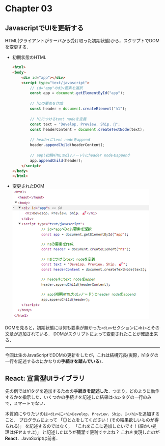 # Chapter 03
## JavascriptでUIを更新する
HTML(クライアントがサーバから受け取った初期状態)から，スクリプトでDOMを変更する．

- 初期状態のHTML
  ```html
  <html>
  <body>
      <div id="app"></div>
      <script type="text/javascript">
          // id="app"のdiv要素を選択
          const app = document.getElementById("app");

          // h1の要素を作成
          const header = document.createElement("h1");

          // h1につけるtext nodeを定義
          const text = "Develop. Preview. Ship. 🚀";
          const headerContent = document.createTextNode(text);

          // headerにtext nodeをappend
          header.appendChild(headerContent);
          
          // app(初期HTMLのdivノード)にheader nodeをappend
          app.appendChild(header);
      </script>
  </body>
  </html>
  ```

- 変更されたDOM
  ![fig_dom]

DOMを見ると，初期状態には何も要素が無かった`<div>`セクションに`<h1>`とその文章が追加されている．
DOMがスクリプトによって変更されたことが確認出来る．

---
今回は生のJavaScriptでDOMの更新をしたが，これは結構冗長(実際，h1タグの一行を記述するのにかなりの**手続きを踏んでいる**)．

## React: 宣言型UIライブラリ
先の例ではh1タグを追加するための**手続きを記述した**．つまり，どのように動作するかを指示した．いくつかの手続きを記述した結果は`<h1>`タグの一行のみで，スマートでない．

本質的にやりたいのは`<div>`に`<h1>Develop. Preview. Ship. 🚀</h1>`を追加すること．
プログラムによって
「〇と△をしてください！(その結果欲しいものが得られる)」
を記述するのではなく，
「これをここに追加したいです！(細かい処理は任せますよ)」
と記述したほうが簡潔で便利ですよね？
これを実現したのが**React**．JavaScriptは前者．


[fig_html]: ./html.png
[fig_dom]: ./dom.png